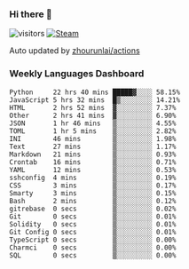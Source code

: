 ### Hi there 👋

![visitors](https://visitor-badge.glitch.me/badge?page_id=zhourunlai)
[![Steam](https://img.shields.io/badge/dynamic/json?label=Steam&query=%24.data.totalSubs&url=https%3A%2F%2Fapi.spencerwoo.com%2Fsubstats%2F%3Fsource%3DsteamGames%26queryKey%3D76561198285156854&suffix=%20Games&logo=steam&labelColor=134375&color=0b1a37&longCache=true)](http://steamcommunity.com/profiles/76561198285156854)

Auto updated by <a href="https://github.com/zhourunlai/zhourunlai/actions" target="_blank">zhourunlai/actions</a>

### Weekly Languages Dashboard

<!--PART:wakatime-->
```text
Python     22 hrs 40 mins █████▓░░░░ 58.15%
JavaScript 5 hrs 32 mins  █▒░░░░░░░░ 14.21%
HTML       2 hrs 52 mins  ▓░░░░░░░░░ 7.37%
Other      2 hrs 41 mins  ▓░░░░░░░░░ 6.90%
JSON       1 hr 46 mins   ▒░░░░░░░░░ 4.55%
TOML       1 hr 5 mins    ▒░░░░░░░░░ 2.82%
INI        46 mins        ▒░░░░░░░░░ 1.98%
Text       27 mins        ▒░░░░░░░░░ 1.17%
Markdown   21 mins        ▒░░░░░░░░░ 0.93%
Crontab    16 mins        ▒░░░░░░░░░ 0.71%
YAML       12 mins        ▒░░░░░░░░░ 0.53%
sshconfig  4 mins         ▒░░░░░░░░░ 0.19%
CSS        3 mins         ▒░░░░░░░░░ 0.17%
Smarty     3 mins         ▒░░░░░░░░░ 0.15%
Bash       2 mins         ▒░░░░░░░░░ 0.12%
gitrebase  0 secs         ▒░░░░░░░░░ 0.02%
Git        0 secs         ▒░░░░░░░░░ 0.01%
Solidity   0 secs         ▒░░░░░░░░░ 0.01%
Git Config 0 secs         ▒░░░░░░░░░ 0.01%
TypeScript 0 secs         ▒░░░░░░░░░ 0.00%
Charmci    0 secs         ▒░░░░░░░░░ 0.00%
SQL        0 secs         ▒░░░░░░░░░ 0.00%
```
<!--PART:wakatime-->
